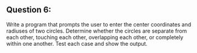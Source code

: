 ## Question 6: 
Write a program that prompts the user to enter the center coordinates and 
radiuses of two circles. Determine whether the circles are separate from 
each other, touching each other, overlapping each other, or completely 
within one another. Test each case and show the output.
